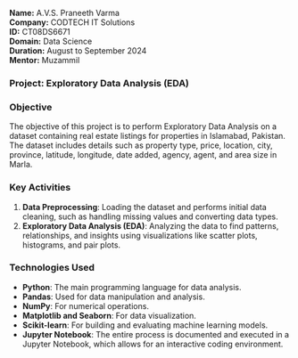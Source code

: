 **Name:** A.V.S. Praneeth Varma  
**Company:** CODTECH IT Solutions  
**ID:** CT08DS6671  
**Domain:** Data Science  
**Duration:** August to September 2024  
**Mentor:** Muzammil  

### Project: Exploratory Data Analysis (EDA)

### Objective
The objective of this project is to perform Exploratory Data Analysis on a dataset containing real estate listings for properties in Islamabad, Pakistan. The dataset includes details such as property type, price, location, city, province, latitude, longitude, date added, agency, agent, and area size in Marla.

### Key Activities
1. **Data Preprocessing**: Loading the dataset and performs initial data cleaning, such as handling missing values and converting data types.
2. **Exploratory Data Analysis (EDA)**: Analyzing the data to find patterns, relationships, and insights using visualizations like scatter plots, histograms, and pair plots.

### Technologies Used
- **Python**: The main programming language for data analysis.
- **Pandas**: Used for data manipulation and analysis.
- **NumPy**: For numerical operations.
- **Matplotlib and Seaborn**: For data visualization.
- **Scikit-learn**: For building and evaluating machine learning models.
- **Jupyter Notebook**: The entire process is documented and executed in a Jupyter Notebook, which allows for an interactive coding environment.
